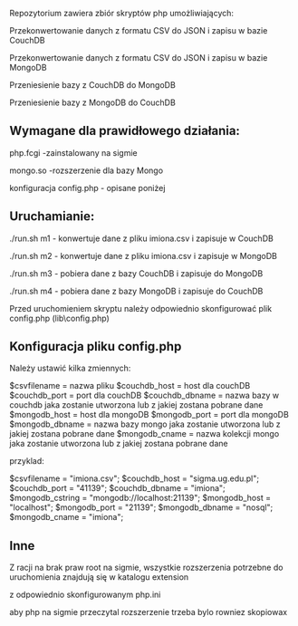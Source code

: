 Repozytorium zawiera zbiór skryptów php umożliwiających:

Przekonwertowanie danych z formatu CSV do JSON i zapisu w bazie CouchDB

Przekonwertowanie danych z formatu CSV do JSON i zapisu w bazie MongoDB

Przeniesienie bazy z CouchDB do MongoDB

Przeniesienie bazy z MongoDB do CouchDB

Wymagane dla prawidłowego działania:
--------------------------------------------------------------------------------------------------------------------
php.fcgi -zainstalowany na sigmie

mongo.so -rozszerzenie dla bazy Mongo

konfiguracja config.php - opisane poniżej

Uruchamianie:
-------------------------------------------------------------------------------------------------------------------
./run.sh m1 - konwertuje dane z pliku imiona.csv i zapisuje w CouchDB

./run.sh m2 - konwertuje dane z pliku imiona.csv i zapisuje w MongoDB

./run.sh m3 - pobiera dane z bazy CouchDB i zapisuje do MongoDB

./run.sh m4 - pobiera dane z bazy MongoDB i zapisuje do CouchDB


Przed uruchomieniem skryptu należy odpowiednio skonfigurować plik config.php (lib\config.php)

Konfiguracja pliku config.php
----------------------------------------------------------------------------------------------------------------------------
Należy ustawić kilka zmiennych:

$csvfilename = nazwa pliku
$couchdb_host = host dla couchDB
$couchdb_port = port dla couchDB
$couchdb_dbname = nazwa bazy w couchdb jaka zostanie utworzona lub z jakiej zostana pobrane dane
$mongodb_host = host dla mongoDB
$mongodb_port = port dla mongoDB 
$mongodb_dbname = nazwa bazy mongo jaka zostanie utworzona lub z jakiej zostana pobrane dane
$mongodb_cname = nazwa kolekcji mongo jaka zostanie utworzona lub z jakiej zostana pobrane dane

przyklad:

$csvfilename = "imiona.csv";
$couchdb_host = "sigma.ug.edu.pl";
$couchdb_port = "41139";
$couchdb_dbname = "imiona";
$mongodb_cstring = "mongodb://localhost:21139";
$mongodb_host = "localhost";
$mongodb_port = "21139"; 
$mongodb_dbname = "nosql";
$mongodb_cname = "imiona";

Inne
-----------------------------------------------------------------------------------------------------------------------------
Z racji na brak praw root na sigmie, wszystkie rozszerzenia potrzebne do uruchomienia znajdują się w katalogu extension 

z odpowiednio skonfigurowanym php.ini

aby php na sigmie przeczytal rozszerzenie trzeba bylo rowniez skopiowax